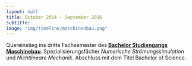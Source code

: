 ```yaml
---
layout: null
title: October 2014 - September 2016
subtitle:
image: "img/timeline/maschinenbau.png"
---
```

Quereinstieg ins dritte Fachsemester des **[Bachelor Studiengangs Maschinebau](http://www.uni-stuttgart.de/mabau/)**. Spezialisierungsfächer *Numerische Strömungssimulation* und *Nichtlineare Mechanik*. Abschluss mit dem Titel Bachelor of Science.